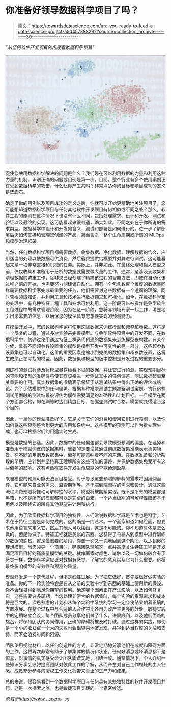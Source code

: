 # 你准备好领导数据科学项目了吗？

> 原文：<https://towardsdatascience.com/are-you-ready-to-lead-a-data-science-project-a9d457388292?source=collection_archive---------30----------------------->

*“从任何软件开发项目的角度看数据科学项目”*

![](img/800dd9ce17cce251d1a7fb609e8e93cc.png)

促使您使用数据科学解决的问题是什么？我们现在可以利用数据的力量和利用这种力量的机制。识别正确的问题或用例是第一步。目前，整个行业有多个使用案例正在受到数据科学的攻击。什么让你产生共鸣？非常清楚你的目标和项目成功的定义是垫脚石。

确定了你的用例以及项目成功的定义之后，你就可以开始更精确地关注项目了。您可能想知道数据科学项目与任何其他软件开发项目有何相似或不同之处？那么，软件工程的原则在这种情况下也没有什么不同，包括处理需求、设计和开发、测试和验证以及最终的实现。这可能看起来很普通，确实如此。不同之处在于你所说的需求类型，数据科学中设计和开发的含义，测试和部署是如何进行的。进一步了解部署后您如何支持和管理您创建的产品。简而言之，整个生命周期或所谓的 MLOps 和模型治理框架。

当然，任何数据科学项目都需要数据。收集数据、净化数据、理解数据的含义、应用适当的处理以使数据可供消费，然后最终提供给模型并对其进行测试，这可能看起来是一项非常直接和机械的任务。实际上，并非如此。在最终处理和输入模型之前，仅仅收集和准备用于分析的数据就需要做大量的工作。通常，这涉及到收集和清理数据的繁重工作，除非您已经创建了精简该过程的智能方法，即使在自动化该过程之前的开始，也需要努力创建该自动化。拥有一个包含数百个维度的数据集同样需要数据科学家完成最重要的任务，他们需要对这些数据有一个透彻的理解，同时获得领域知识，并利用工具和技术进行数据调查和可视化。如今，在数据科学家的处理中，有几种特征工程工具和技术可供利用。这一阶段可以被看作是典型软件工程过程中的需求管理阶段，因为在这一阶段，您将与领域专家一起工作，清楚地引出您需要的信息，以确保您的模型具有您想要实现的预测能力。

在模型开发中，您的数据科学家将使用这些数据来训练模型和调整超参数。这将是一个反复的过程，通过多次实验来完善模型。与典型软件项目中的开发不同，在数据科学中，您通过使用通过特征工程迭代创建的数据集来训练模型来构建。在某个时候，具有不同超参数设置集的模型是模型开发中可变性的另一部分，这些超参数设置集也可以自动化。这里的重要因素是缩小到完美的数据集和超参数设置，这将生成您正在寻找的模型。因此，数据集和模型的版本控制是开发过程的重要部分。

训练时的测试将涉及将模型暴露给看不见的数据，并让它进行预测。实现预期目标的预测和模型的准确性将使其有资格进一步测试其中的任何偏差。测试数据起着至关重要的作用。真实数据集的准确表示保证了从测试结果中得出正确的评估或结论。为了评估模型中的任何偏差，根据各种模型测试主题准备测试案例。执行这些测试用例时的测试结果被评估为模型需要满足的准确性和计划目标。一旦模型在两个方面都合格，即在训练时达到精度目标，在偏差测试时合格，模型就变得适合这个目的。

因此，一旦你的模型准备好了，它是关于它们的消费和使用它们进行预测，以及你如何将这些预测整合到更大的应用和系统中。这些模型的预测可以作为批处理生成，也可以根据它们的用途实时生成。

模型是数据的创造。因此，数据中的任何偏差都会导致模型预测的偏差。在选择和准备用于模型训练的数据集时，重要的是要注意通过训练数据集准确表示真实场景。在不同的用例及数据集中，偏差可能意味着不同的东西。在数据准备和分析阶段的早期，应计划并坚持真正理解所有这些可能的偏差，并保护数据集免受所有这些偏差的影响。这有点像在软件开发生命周期的早期检测缺陷。

来自模型的预测可能无法盲目接受。对于导致这些预测的解释的需求将因用例而异。它可能来自业务需求、监管期望等。基于端到端流程的需求和设计，通过这些流程消费预测将推动可解释性的水平，模型将被期望实现。既不是所有的模型都是黑箱，也不是所有的模型都可以是完全的白箱。一个适当级别的可解释性应该基于用例以及围绕它的所有其他期望来计划和执行。

因此，为了欣赏数据科学项目的独特性，人们常说数据科学既是艺术也是科学。艺术在于特征工程是如何完成的。这的确是一门艺术。一个画家知道如何绘画，但要求他用语言来定义它，然后其他人可以绘画，这是不可能的。你不知道具体是怎么做的，但是你做了。特征工程就是类似的东西。您获得了将输入到模型中进行训练的数据的感觉。这是最重要的阶段，你要一次又一次地回到这个阶段，以达到你的理想模型。当您领导一个项目时，确保团队理解这一点并高度关注特征工程是开发满足项目目标的高质量模型的关键。就像画家对颜色、笔触以及一切如何融合有了感觉一样，数据科学家应该对数据有感觉，了解它的意义以及它为什么重要。这将最终影响模型的有效性和预测的质量。

模型开发是一个迭代过程，但不是线性进展。为了把它做好，首先要做好做实验的准备。你的下一轮实验将会是在从之前的实验中学到东西的基础上使用新的假设。你不会轻易得到满足你期望的权利。确定哪个因素正在产生影响，以及如何修复它，这将需要许多周期。当您处理非常大的数据集时，每个实验的资源需求和成本将是巨大的。深思熟虑的计划和从每个实验中系统的学习一定会使结果朝着正确的方向发展。在整个过程中与合适的人合作将比各自为政产生更多的好处。敏捷实践中的定期站立会议，每个团队成员分享他们做了什么，进展顺利，以及他们面临的挑战，将保持团队的协同作用，正确的障碍将被及时打破。通过这样的实践，即使是一个小的收获或一个大的失败也会很容易地被发现，并得到适当程度的关注和支持，而不会浪费时间和资源。

团队使用视觉材料，以任何创造性的方式，非常定期地分享他们在成就和障碍方面的工作，这将再次非常有助于了解集体的情况和状态。任何好消息或坏消息都不是惊喜，对事情的真实感受会让团队脚踏实地，团结一致。通常情况下，个人介绍一些知识分享会议将提高团队对彼此工作的了解，从而产生对自己工作领域的主人翁感。成员充分参与的授权工作文化将带来真正的生产力和成果。

总的来说，很容易看到一个数据科学项目与任何具有某些独特性的软件开发项目并行。这是一次探索之旅，也是敏捷项目实践的一个紧密候选。

*原载于*[*https://www . seem*](https://www.seemasutradhar.com/single-post/2019/11/18/Are-you-ready-to-lead-a-data-science-project)*。sg*